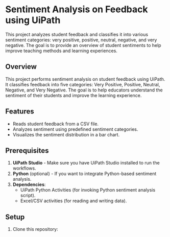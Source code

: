 # Sentiment Analysis on Feedback using UiPath
This project analyzes student feedback and classifies it into various sentiment categories: very positive, positive, neutral, negative, and very negative. The goal is to provide an overview of student sentiments to help improve teaching methods and learning experiences.

## Overview
This project performs sentiment analysis on student feedback using UiPath. It classifies feedback into five categories: Very Positive, Positive, Neutral, Negative, and Very Negative. The goal is to help educators understand the sentiment of their students and improve the learning experience.

## Features
- Reads student feedback from a CSV file.
- Analyzes sentiment using predefined sentiment categories.
- Visualizes the sentiment distribution in a bar chart.

## Prerequisites
1. **UiPath Studio** - Make sure you have UiPath Studio installed to run the workflows.
2. **Python** (optional) - If you want to integrate Python-based sentiment analysis.
3. **Dependencies**:
   - UiPath Python Activities (for invoking Python sentiment analysis script).
   - Excel/CSV activities (for reading and writing data).

## Setup
1. Clone this repository:
